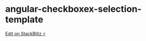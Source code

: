 # angular-checkboxex-selection-template

[Edit on StackBlitz ⚡️](https://stackblitz.com/edit/angular-checkboxex-selection-template)